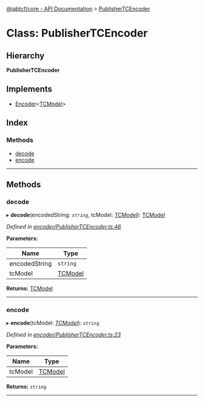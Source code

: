 [@iabtcf/core - API Documentation](../README.md) > [PublisherTCEncoder](../classes/publishertcencoder.md)

# Class: PublisherTCEncoder

## Hierarchy

**PublisherTCEncoder**

## Implements

* [Encoder](../interfaces/encoder.md)<[TCModel](tcmodel.md)>

## Index

### Methods

* [decode](publishertcencoder.md#decode)
* [encode](publishertcencoder.md#encode)

---

## Methods

<a id="decode"></a>

###  decode

▸ **decode**(encodedString: *`string`*, tcModel: *[TCModel](tcmodel.md)*): [TCModel](tcmodel.md)

*Defined in [encoder/PublisherTCEncoder.ts:46](https://github.com/chrispaterson/iabtcf-es/blob/c2fc731/modules/core/src/encoder/PublisherTCEncoder.ts#L46)*

**Parameters:**

| Name | Type |
| ------ | ------ |
| encodedString | `string` |
| tcModel | [TCModel](tcmodel.md) |

**Returns:** [TCModel](tcmodel.md)

___
<a id="encode"></a>

###  encode

▸ **encode**(tcModel: *[TCModel](tcmodel.md)*): `string`

*Defined in [encoder/PublisherTCEncoder.ts:23](https://github.com/chrispaterson/iabtcf-es/blob/c2fc731/modules/core/src/encoder/PublisherTCEncoder.ts#L23)*

**Parameters:**

| Name | Type |
| ------ | ------ |
| tcModel | [TCModel](tcmodel.md) |

**Returns:** `string`

___

